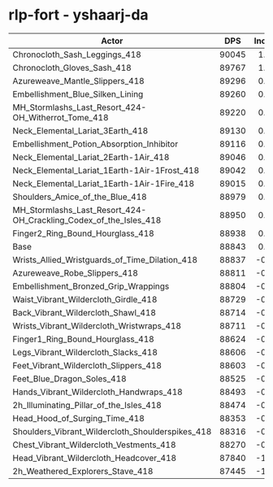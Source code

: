 # rlp-fort - yshaarj-da
| Actor | DPS | Increase |
|---|:---:|:---:|
|Chronocloth_Sash_Leggings_418|90045|1.35%|
|Chronocloth_Gloves_Sash_418|89767|1.04%|
|Azureweave_Mantle_Slippers_418|89296|0.51%|
|Embellishment_Blue_Silken_Lining|89260|0.47%|
|MH_Stormlashs_Last_Resort_424-OH_Witherrot_Tome_418|89220|0.42%|
|Neck_Elemental_Lariat_3Earth_418|89130|0.32%|
|Embellishment_Potion_Absorption_Inhibitor|89116|0.31%|
|Neck_Elemental_Lariat_2Earth-1Air_418|89046|0.23%|
|Neck_Elemental_Lariat_1Earth-1Air-1Frost_418|89042|0.22%|
|Neck_Elemental_Lariat_1Earth-1Air-1Fire_418|89015|0.19%|
|Shoulders_Amice_of_the_Blue_418|88979|0.15%|
|MH_Stormlashs_Last_Resort_424-OH_Crackling_Codex_of_the_Isles_418|88950|0.12%|
|Finger2_Ring_Bound_Hourglass_418|88938|0.11%|
|Base|88843|0.00%|
|Wrists_Allied_Wristguards_of_Time_Dilation_418|88837|-0.01%|
|Azureweave_Robe_Slippers_418|88811|-0.04%|
|Embellishment_Bronzed_Grip_Wrappings|88804|-0.04%|
|Waist_Vibrant_Wildercloth_Girdle_418|88729|-0.13%|
|Back_Vibrant_Wildercloth_Shawl_418|88714|-0.15%|
|Wrists_Vibrant_Wildercloth_Wristwraps_418|88711|-0.15%|
|Finger1_Ring_Bound_Hourglass_418|88624|-0.25%|
|Legs_Vibrant_Wildercloth_Slacks_418|88606|-0.27%|
|Feet_Vibrant_Wildercloth_Slippers_418|88603|-0.27%|
|Feet_Blue_Dragon_Soles_418|88525|-0.36%|
|Hands_Vibrant_Wildercloth_Handwraps_418|88493|-0.39%|
|2h_Illuminating_Pillar_of_the_Isles_418|88474|-0.42%|
|Head_Hood_of_Surging_Time_418|88353|-0.55%|
|Shoulders_Vibrant_Wildercloth_Shoulderspikes_418|88316|-0.59%|
|Chest_Vibrant_Wildercloth_Vestments_418|88270|-0.64%|
|Head_Vibrant_Wildercloth_Headcover_418|87840|-1.13%|
|2h_Weathered_Explorers_Stave_418|87445|-1.57%|
